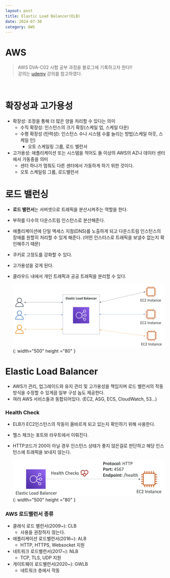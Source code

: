 ```yaml
---
layout: post
title: Elastic Load Balancer(ELB)
date: 2024-07-30
category: AWS
---
```


# AWS

> AWS DVA-C02 시험 공부 과정을 블로그에 기록하고자 한다!! <br>
> 강의는 [udemy](https://www.udemy.com/share/105Hxw3@0cQdz1131EH9l6miYRGC7Z2Im8bmTMdAo7U-M_IUQA0101eYlVeFerKpk6CkYQwlDA==/) 강의를 참고하였다.

<br>

# 확장성과 고가용성
- 확장성: 조정을 통해 더 많은 양을 처리할 수 있다는 의미
  - 수직 확장성: 인스턴스의 크기 확장(스케일 업, 스케일 다운)
  - 수평 확장성 (탄력성): 인스턴스 수나 시스템 수를 늘리는 방법(스케일 아웃, 스케일 인)
    - 오토 스케일링 그룹, 로드 밸런서
- 고가용성: 애플리케이션 또는 시스템을 적어도 둘 이상의 AWS의 AZ나 데이터 센터에서 가동중을 의미
  - 센터 하나가 멈춰도 다른 센터에서 가동하게 하기 위한 것이다.
  - 오토 스케일링 그룹, 로드밸런서

# 로드 밸런싱
- **로드 밸런서**는 서버셋으로 트래픽을 분산시켜주는 역할을 한다. 
- 부하를 다수의 다운스트림 인스턴스로 분산해준다.
- 애플리케이션에 단일 액세스 지점(DNS)를 노출하게 되고 다운스트림 인스턴스의 장애를 원할히 처리할 수 있게 해준다. (어떤 인스터스로 트래픽을 보낼수 없는지 확인해주기 때문)
- 쿠키로 고정도를 강화할 수 있다.
- 고가용성을 갖게 된다.
- 클라우드 내에서 개인 트래픽과 공공 트래픽을 분리할 수 있다.

  ![alt text](\public\img\aws10-1.png){: width="500" height ="80" }


# Elastic Load Balancer
- AWS가 관리, 업그레이드와 유지 관리 및 고가용성을 책임지며 로드 밸런서의 작동 방식을 수정할 수 있게끔 일부 구성 놉도 제공한다.
- 여러 AWS 서비스들과 동합되어있다. (EC2, ASG, ECS, CloudWatch, 53...)

### Health Check
- ELB가 EC2인스턴스의 작동이 올바르게 되고 있는지 확인하기 위해 사용한다. 
- 헬스 체크는 포트와 라우트에서 이뤄진다. 
- HTTP코드가 200이 아닐 경우 인스턴스 상태가 좋지 않은걸로 판단하고 해당 인스턴스에 트래픽을 보내지 않는다.

  ![alt text](\public\img\aws10-2.png){: width="500" height ="80" }

### AWS 로드밸런서 종류
- 클래식 로드 밸런서(2009~): CLB
  - 사용을 권장하지 않는다.
- 애플리케이션 로드밸런서(2016~): ALB
  - HTTP, HTTPS, Websocket 지원
- 네트워크 로드밸런서(2017~): NLB
  - TCP, TLS, UDP 지원
- 게이트웨이 로드밸런서(2020~): GWLB
  - 네트워크 층에서 작동

